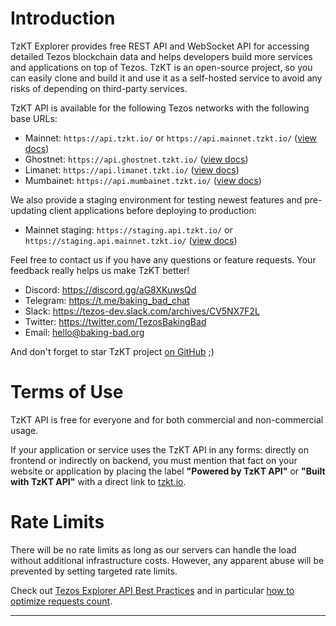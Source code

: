 # Introduction

TzKT Explorer provides free REST API and WebSocket API for accessing detailed Tezos blockchain data and helps developers build more services and applications on top of Tezos.
TzKT is an open-source project, so you can easily clone and build it and use it as a self-hosted service to avoid any risks of depending on third-party services.

TzKT API is available for the following Tezos networks with the following base URLs: 

- Mainnet: `https://api.tzkt.io/` or `https://api.mainnet.tzkt.io/` ([view docs](https://api.tzkt.io)) 
- Ghostnet: `https://api.ghostnet.tzkt.io/` ([view docs](https://api.ghostnet.tzkt.io))
- Limanet: `https://api.limanet.tzkt.io/` ([view docs](https://api.limanet.tzkt.io))
- Mumbainet: `https://api.mumbainet.tzkt.io/` ([view docs](https://api.mumbainet.tzkt.io))

We also provide a staging environment for testing newest features and pre-updating client applications before deploying to production:

- Mainnet staging: `https://staging.api.tzkt.io/` or `https://staging.api.mainnet.tzkt.io/` ([view docs](https://staging.api.tzkt.io))

Feel free to contact us if you have any questions or feature requests.
Your feedback really helps us make TzKT better!

- Discord: https://discord.gg/aG8XKuwsQd
- Telegram: https://t.me/baking_bad_chat
- Slack: https://tezos-dev.slack.com/archives/CV5NX7F2L
- Twitter: https://twitter.com/TezosBakingBad
- Email: hello@baking-bad.org

And don't forget to star TzKT project [on GitHub](https://github.com/baking-bad/tzkt) ;)

# Terms of Use

TzKT API is free for everyone and for both commercial and non-commercial usage.

If your application or service uses the TzKT API in any forms: directly on frontend or indirectly on backend,
you must mention that fact on your website or application by placing the label
**"Powered by TzKT API"** or **"Built with TzKT API"** with a direct link to [tzkt.io](https://tzkt.io).


# Rate Limits

There will be no rate limits as long as our servers can handle the load without additional infrastructure costs.
However, any apparent abuse will be prevented by setting targeted rate limits.

Check out [Tezos Explorer API Best Practices](https://baking-bad.org/blog/tag/TzKT/)
and in particular [how to optimize requests count](https://baking-bad.org/blog/2020/07/29/tezos-explorer-api-tzkt-how-often-to-make-requests/).

---
